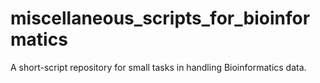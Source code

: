 # miscellaneous_scripts_for_bioinformatics
A short-script repository for small tasks in handling Bioinformatics data.
